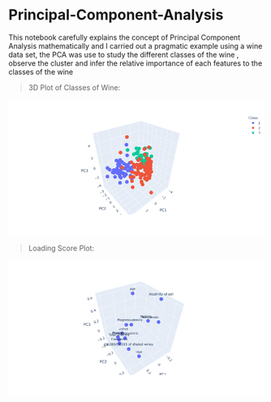 # Principal-Component-Analysis
This notebook carefully explains the concept of Principal Component Analysis mathematically and I carried out a pragmatic example using a wine data set, the PCA was use to study the different classes of the wine , observe the cluster and infer the relative importance of each features to the classes of the wine

>3D Plot of Classes of Wine:
<img src='newplot.png'>

>Loading Score Plot:
<img src = 'newplot (2).png'>
